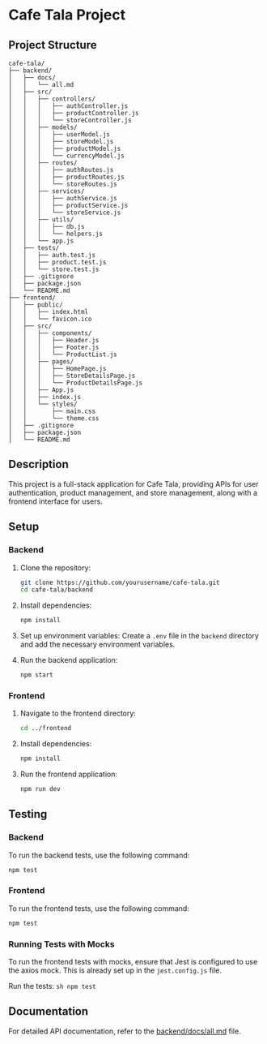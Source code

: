 # Cafe Tala Project

## Project Structure

```
cafe-tala/
├── backend/
│   ├── docs/
│   │   └── all.md
│   ├── src/
│   │   ├── controllers/
│   │   │   ├── authController.js
│   │   │   ├── productController.js
│   │   │   └── storeController.js
│   │   ├── models/
│   │   │   ├── userModel.js
│   │   │   ├── storeModel.js
│   │   │   ├── productModel.js
│   │   │   └── currencyModel.js
│   │   ├── routes/
│   │   │   ├── authRoutes.js
│   │   │   ├── productRoutes.js
│   │   │   └── storeRoutes.js
│   │   ├── services/
│   │   │   ├── authService.js
│   │   │   ├── productService.js
│   │   │   └── storeService.js
│   │   ├── utils/
│   │   │   ├── db.js
│   │   │   └── helpers.js
│   │   └── app.js
│   ├── tests/
│   │   ├── auth.test.js
│   │   ├── product.test.js
│   │   └── store.test.js
│   ├── .gitignore
│   ├── package.json
│   └── README.md
├── frontend/
│   ├── public/
│   │   ├── index.html
│   │   └── favicon.ico
│   ├── src/
│   │   ├── components/
│   │   │   ├── Header.js
│   │   │   ├── Footer.js
│   │   │   └── ProductList.js
│   │   ├── pages/
│   │   │   ├── HomePage.js
│   │   │   ├── StoreDetailsPage.js
│   │   │   └── ProductDetailsPage.js
│   │   ├── App.js
│   │   ├── index.js
│   │   └── styles/
│   │       ├── main.css
│   │       └── theme.css
│   ├── .gitignore
│   ├── package.json
│   └── README.md
```

## Description

This project is a full-stack application for Cafe Tala, providing APIs for user authentication, product management, and store management, along with a frontend interface for users.

## Setup

### Backend

1. Clone the repository:
    ```sh
    git clone https://github.com/yourusername/cafe-tala.git
    cd cafe-tala/backend
    ```

2. Install dependencies:
    ```sh
    npm install
    ```

3. Set up environment variables:
    Create a `.env` file in the `backend` directory and add the necessary environment variables.

4. Run the backend application:
    ```sh
    npm start
    ```

### Frontend

1. Navigate to the frontend directory:
    ```sh
    cd ../frontend
    ```

2. Install dependencies:
    ```sh
    npm install
    ```

3. Run the frontend application:
    ```sh
    npm run dev
    ```

## Testing

### Backend

To run the backend tests, use the following command:
```sh
npm test
```

### Frontend

To run the frontend tests, use the following command:
```sh
npm test
```

### Running Tests with Mocks

To run the frontend tests with mocks, ensure that Jest is configured to use the axios mock. This is already set up in the `jest.config.js` file.

Run the tests:
    ```sh
    npm test
    ```

## Documentation

For detailed API documentation, refer to the [backend/docs/all.md](backend/docs/all.md) file.
